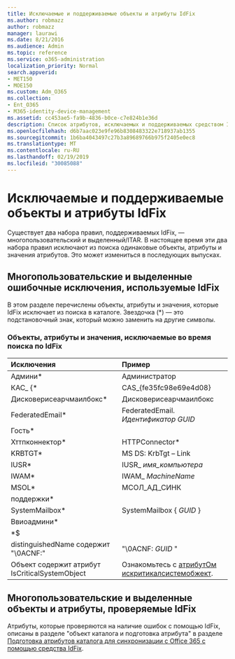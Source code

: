 ```yaml
---
title: Исключаемые и поддерживаемые объекты и атрибуты IdFix
ms.author: robmazz
author: robmazz
manager: laurawi
ms.date: 8/21/2016
ms.audience: Admin
ms.topic: reference
ms.service: o365-administration
localization_priority: Normal
search.appverid:
- MET150
- MOE150
ms.custom: Adm_O365
ms.collection:
- Ent_O365
- M365-identity-device-management
ms.assetid: cc453ae5-fa9b-4836-b0ce-c7e824b1e36d
description: Список атрибутов, исключаемых и поддерживаемых средством IdFix.
ms.openlocfilehash: d6b7aac023e9fe96b8308483322e718937ab1355
ms.sourcegitcommit: 1b6ba4043497c27b3a89689766b975f2405e0ec8
ms.translationtype: MT
ms.contentlocale: ru-RU
ms.lasthandoff: 02/19/2019
ms.locfileid: "30085088"
---
```

# <a name="idfix-excluded-and-supported-objects-and-attributes"></a>Исключаемые и поддерживаемые объекты и атрибуты IdFix
Существует два набора правил, поддерживаемых IdFix, — многопользовательский и выделенный/ITAR. В настоящее время эти два набора правил исключают из поиска одинаковые объекты, атрибуты и значения атрибутов. Это может измениться в последующих выпусках.
  
## <a name="multi-tenant-and-dedicated-error-exclusions-used-by-idfix"></a>Многопользовательские и выделенные ошибочные исключения, используемые IdFix
В этом разделе перечислены объекты, атрибуты и значения, которые IdFix исключает из поиска в каталоге. Звездочка (\*) — это подстановочный знак, который можно заменить на другие символы.
  
### <a name="objects-attributes-and-values-excluded-during-an-idfix-search"></a>Объекты, атрибуты и значения, исключаемые во время поиска по IdFix

|**Исключения**|**Пример**|
|:-----|:-----|
|Админи\* |Администратор |
|КАС_ {\*  |CAS_{fe35fc98e69e4d08} |
|Дисковерисеарчмаилбокс\*  |Дисковерисеарчмаилбокс  |
|FederatedEmail\* |FederatedEmail. *Идентификатор GUID* |
|Гость\* ||
|Хттпконнектор\*  |HTTPConnector* |
|KRBTGT\* |MS DS: KrbTgt – Link |
|IUSR\* |IUSR_ *имя_компьютера* |
|IWAM\*  |IWAM_ *MachineName* |
|MSOL\* |МСОЛ_АД_СИНК |
|поддержки\* ||
|SystemMailbox\* |SystemMailbox { *GUID* }|
|Ввиоадмини\*  ||
|\*$ ||
|distinguishedName содержит "\0ACNF:"|"\0ACNF: *GUID* " |
|Объект содержит атрибут IsCriticalSystemObject |Ознакомьтесь с [атрибутОм искритикалсистемобжект](https://go.microsoft.com/fwlink/p/?LinkId=401169). |
   
## <a name="multi-tenant-and-dedicated-objects-and-attributes-checked-by-idfix"></a>Многопользовательские и выделенные объекты и атрибуты, проверяемые IdFix
Атрибуты, которые проверяются на наличие ошибок с помощью IdFix, описаны в разделе "объект каталога и подготовка атрибута" в разделе [Подготовка атрибутов каталога для синхронизации с Office 365 с помощью средства IdFix](prepare-directory-attributes-for-synch-with-idfix.md).
  

